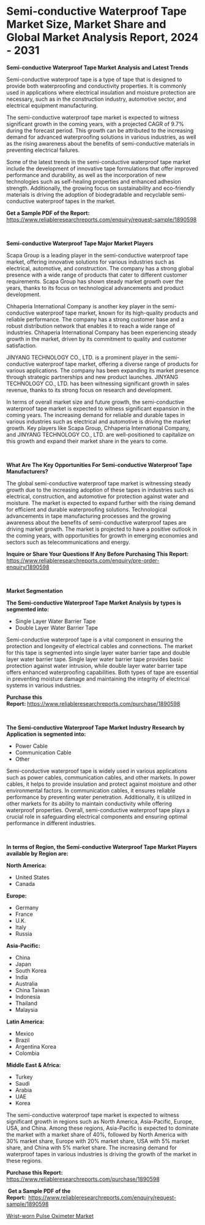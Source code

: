 <p><h1>Semi-conductive Waterproof Tape Market Size, Market Share and Global Market Analysis Report, 2024 - 2031</h1></p><p><strong>Semi-conductive Waterproof Tape Market Analysis and Latest Trends</strong></p>
<p><p>Semi-conductive waterproof tape is a type of tape that is designed to provide both waterproofing and conductivity properties. It is commonly used in applications where electrical insulation and moisture protection are necessary, such as in the construction industry, automotive sector, and electrical equipment manufacturing.</p><p>The semi-conductive waterproof tape market is expected to witness significant growth in the coming years, with a projected CAGR of 9.7% during the forecast period. This growth can be attributed to the increasing demand for advanced waterproofing solutions in various industries, as well as the rising awareness about the benefits of semi-conductive materials in preventing electrical failures.</p><p>Some of the latest trends in the semi-conductive waterproof tape market include the development of innovative tape formulations that offer improved performance and durability, as well as the incorporation of new technologies such as self-healing properties and enhanced adhesion strength. Additionally, the growing focus on sustainability and eco-friendly materials is driving the adoption of biodegradable and recyclable semi-conductive waterproof tapes in the market.</p></p>
<p><strong>Get a Sample PDF of the Report:&nbsp;</strong> <a href="https://www.reliableresearchreports.com/enquiry/request-sample/1890598">https://www.reliableresearchreports.com/enquiry/request-sample/1890598</a></p>
<p>&nbsp;</p>
<p><strong>Semi-conductive Waterproof Tape Major Market Players</strong></p>
<p><p>Scapa Group is a leading player in the semi-conductive waterproof tape market, offering innovative solutions for various industries such as electrical, automotive, and construction. The company has a strong global presence with a wide range of products that cater to different customer requirements. Scapa Group has shown steady market growth over the years, thanks to its focus on technological advancements and product development.</p><p>Chhaperia International Company is another key player in the semi-conductive waterproof tape market, known for its high-quality products and reliable performance. The company has a strong customer base and a robust distribution network that enables it to reach a wide range of industries. Chhaperia International Company has been experiencing steady growth in the market, driven by its commitment to quality and customer satisfaction.</p><p>JINYANG TECHNOLOGY CO., LTD. is a prominent player in the semi-conductive waterproof tape market, offering a diverse range of products for various applications. The company has been expanding its market presence through strategic partnerships and new product launches. JINYANG TECHNOLOGY CO., LTD. has been witnessing significant growth in sales revenue, thanks to its strong focus on research and development.</p><p>In terms of overall market size and future growth, the semi-conductive waterproof tape market is expected to witness significant expansion in the coming years. The increasing demand for reliable and durable tapes in various industries such as electrical and automotive is driving the market growth. Key players like Scapa Group, Chhaperia International Company, and JINYANG TECHNOLOGY CO., LTD. are well-positioned to capitalize on this growth and expand their market share in the years to come.</p></p>
<p>&nbsp;</p>
<p><strong>What Are The Key Opportunities For Semi-conductive Waterproof Tape Manufacturers?</strong></p>
<p><p>The global semi-conductive waterproof tape market is witnessing steady growth due to the increasing adoption of these tapes in industries such as electrical, construction, and automotive for protection against water and moisture. The market is expected to expand further with the rising demand for efficient and durable waterproofing solutions. Technological advancements in tape manufacturing processes and the growing awareness about the benefits of semi-conductive waterproof tapes are driving market growth. The market is projected to have a positive outlook in the coming years, with opportunities for growth in emerging economies and sectors such as telecommunications and energy.</p></p>
<p><strong>Inquire or Share Your Questions If Any Before Purchasing This Report:</strong> <a href="https://www.reliableresearchreports.com/enquiry/pre-order-enquiry/1890598">https://www.reliableresearchreports.com/enquiry/pre-order-enquiry/1890598</a></p>
<p>&nbsp;</p>
<p><strong>Market Segmentation</strong></p>
<p><strong>The Semi-conductive Waterproof Tape Market Analysis by types is segmented into:</strong></p>
<p><ul><li>Single Layer Water Barrier Tape</li><li>Double Layer Water Barrier Tape</li></ul></p>
<p><p>Semi-conductive waterproof tape is a vital component in ensuring the protection and longevity of electrical cables and connections. The market for this tape is segmented into single layer water barrier tape and double layer water barrier tape. Single layer water barrier tape provides basic protection against water intrusion, while double layer water barrier tape offers enhanced waterproofing capabilities. Both types of tape are essential in preventing moisture damage and maintaining the integrity of electrical systems in various industries.</p></p>
<p><strong>Purchase this Report:&nbsp;</strong><a href="https://www.reliableresearchreports.com/purchase/1890598">https://www.reliableresearchreports.com/purchase/1890598</a></p>
<p>&nbsp;</p>
<p><strong>The Semi-conductive Waterproof Tape Market Industry Research by Application is segmented into:</strong></p>
<p><ul><li>Power Cable</li><li>Communication Cable</li><li>Other</li></ul></p>
<p><p>Semi-conductive waterproof tape is widely used in various applications such as power cables, communication cables, and other markets. In power cables, it helps to provide insulation and protect against moisture and other environmental factors. In communication cables, it ensures reliable performance by preventing water penetration. Additionally, it is utilized in other markets for its ability to maintain conductivity while offering waterproof properties. Overall, semi-conductive waterproof tape plays a crucial role in safeguarding electrical components and ensuring optimal performance in different industries.</p></p>
<p>&nbsp;</p>
<p><strong>In terms of Region, the Semi-conductive Waterproof Tape Market Players available by Region are:</strong></p>
<p>
    <p> <strong> North America: </strong>
        <ul>
            <li>United States</li>
            <li>Canada</li>
        </ul>
        </p> 
    <p> <strong> Europe: </strong>
        <ul>
            <li>Germany</li>
            <li>France</li>
            <li>U.K.</li>
            <li>Italy</li>
            <li>Russia</li>
        </ul>
        </p> 
    <p> <strong> Asia-Pacific: </strong>
        <ul>
            <li>China</li>
            <li>Japan</li>
            <li>South Korea</li>
            <li>India</li>
            <li>Australia</li>
            <li>China Taiwan</li>
            <li>Indonesia</li>
            <li>Thailand</li>
            <li>Malaysia</li>
        </ul>
        </p> 
    <p> <strong> Latin America: </strong>
        <ul>
            <li>Mexico</li>
            <li>Brazil</li>
            <li>Argentina Korea</li>
            <li>Colombia</li>
        </ul>
        </p> 
    <p> <strong> Middle East & Africa: </strong>
        <ul>
            <li>Turkey</li>
            <li>Saudi</li>
            <li>Arabia</li>
            <li>UAE</li>
            <li>Korea</li>
        </ul>
    </p>
    </p>
<p><p>The semi-conductive waterproof tape market is expected to witness significant growth in regions such as North America, Asia-Pacific, Europe, USA, and China. Among these regions, Asia-Pacific is expected to dominate the market with a market share of 40%, followed by North America with 30% market share, Europe with 20% market share, USA with 5% market share, and China with 5% market share. The increasing demand for waterproof tapes in various industries is driving the growth of the market in these regions.</p></p>
<p><strong>Purchase this Report: </strong><a href="https://www.reliableresearchreports.com/purchase/1890598">https://www.reliableresearchreports.com/purchase/1890598</a></p>
<p>&nbsp;<strong>Get a Sample PDF of the Report:&nbsp;&nbsp;</strong><a href="https://www.reliableresearchreports.com/enquiry/request-sample/1890598">https://www.reliableresearchreports.com/enquiry/request-sample/1890598</a></p>
<p><strong></strong></p>
<p><p><a href="https://nifty-kite-d51.notion.site/Wrist-worn-Pulse-Oximeter-Market-Size-and-Growth-Market-Segmentation-Regional-and-Country-Breakdow-358cefe154d745f4b283355aa396375a">Wrist-worn Pulse Oximeter Market</a></p></p>